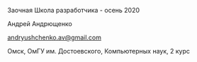 Заочная Школа разработчика - осень 2020

Андрей Андрющенко

andryushchenko.av@gmail.com

Омск, ОмГУ им. Достоевского, Компьютерных наук, 2 курс
